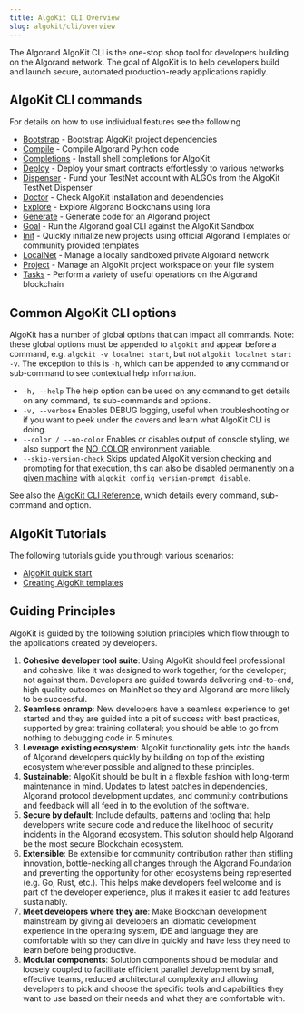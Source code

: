 ```yaml
---
title: AlgoKit CLI Overview
slug: algokit/cli/overview
---
```


The Algorand AlgoKit CLI is the one-stop shop tool for developers building on the Algorand network. The goal of AlgoKit is to help developers build and launch secure, automated production-ready applications rapidly.

## AlgoKit CLI commands

For details on how to use individual features see the following

- [Bootstrap](/algokit/cli/project/bootstrap) - Bootstrap AlgoKit project dependencies
- [Compile](/algokit/cli/compile) - Compile Algorand Python code
- [Completions](/algokit/cli/completions) - Install shell completions for AlgoKit
- [Deploy](/algokit/cli/project/deploy) - Deploy your smart contracts effortlessly to various networks
- [Dispenser](/algokit/cli/dispenser) - Fund your TestNet account with ALGOs from the AlgoKit TestNet Dispenser
- [Doctor](/algokit/cli/doctor) - Check AlgoKit installation and dependencies
- [Explore](/algokit/cli/explore) - Explore Algorand Blockchains using lora
- [Generate](/algokit/cli/generate) - Generate code for an Algorand project
- [Goal](/algokit/cli/goal) - Run the Algorand goal CLI against the AlgoKit Sandbox
- [Init](/algokit/cli/init) - Quickly initialize new projects using official Algorand Templates or community provided templates
- [LocalNet](/algokit/cli/localnet) - Manage a locally sandboxed private Algorand network
- [Project](/algokit/cli/project) - Manage an AlgoKit project workspace on your file system
- [Tasks](/algokit/cli/tasks) - Perform a variety of useful operations on the Algorand blockchain

## Common AlgoKit CLI options

AlgoKit has a number of global options that can impact all commands. Note: these global options must be appended to `algokit` and appear before a command, e.g. `algokit -v localnet start`, but not `algokit localnet start -v`. The exception to this is `-h`, which can be appended to any command or sub-command to see contextual help information.

- `-h, --help` The help option can be used on any command to get details on any command, its sub-commands and options.
- `-v, --verbose` Enables DEBUG logging, useful when troubleshooting or if you want to peek under the covers and learn what AlgoKit CLI is doing.
- `--color / --no-color` Enables or disables output of console styling, we also support the [NO_COLOR](https://no-color.org) environment variable.
- `--skip-version-check` Skips updated AlgoKit version checking and prompting for that execution, this can also be disabled [permanently on a given machine](/reference/algokit-cli/#version-prompt) with `algokit config version-prompt disable`.

See also the [AlgoKit CLI Reference](/reference/algokit-cli/), which details every command, sub-command and option.

## AlgoKit Tutorials

The following tutorials guide you through various scenarios:

- [AlgoKit quick start](https://dev.algorand.co/algokit/algokit-intro)
- [Creating AlgoKit templates](https://dev.algorand.co/algokit/custom-algokit-templates)

## Guiding Principles

AlgoKit is guided by the following solution principles which flow through to the applications created by developers.

1. **Cohesive developer tool suite**: Using AlgoKit should feel professional and cohesive, like it was designed to work together, for the developer; not against them. Developers are guided towards delivering end-to-end, high quality outcomes on MainNet so they and Algorand are more likely to be successful.
2. **Seamless onramp**: New developers have a seamless experience to get started and they are guided into a pit of success with best practices, supported by great training collateral; you should be able to go from nothing to debugging code in 5 minutes.
3. **Leverage existing ecosystem**: AlgoKit functionality gets into the hands of Algorand developers quickly by building on top of the existing ecosystem wherever possible and aligned to these principles.
4. **Sustainable**: AlgoKit should be built in a flexible fashion with long-term maintenance in mind. Updates to latest patches in dependencies, Algorand protocol development updates, and community contributions and feedback will all feed in to the evolution of the software.
5. **Secure by default**: Include defaults, patterns and tooling that help developers write secure code and reduce the likelihood of security incidents in the Algorand ecosystem. This solution should help Algorand be the most secure Blockchain ecosystem.
6. **Extensible**: Be extensible for community contribution rather than stifling innovation, bottle-necking all changes through the Algorand Foundation and preventing the opportunity for other ecosystems being represented (e.g. Go, Rust, etc.). This helps make developers feel welcome and is part of the developer experience, plus it makes it easier to add features sustainably.
7. **Meet developers where they are**: Make Blockchain development mainstream by giving all developers an idiomatic development experience in the operating system, IDE and language they are comfortable with so they can dive in quickly and have less they need to learn before being productive.
8. **Modular components**: Solution components should be modular and loosely coupled to facilitate efficient parallel development by small, effective teams, reduced architectural complexity and allowing developers to pick and choose the specific tools and capabilities they want to use based on their needs and what they are comfortable with.
